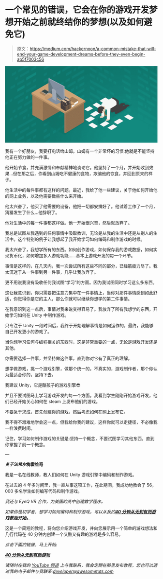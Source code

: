 # 一个常见的错误，它会在你的游戏开发梦想开始之前就终结你的梦想(以及如何避免它)

> 原文：<https://medium.com/hackernoon/a-common-mistake-that-will-end-your-game-development-dreams-before-they-even-begin-ab5f7003c56>

![](img/2c83ef91e02a3584d22825bfc7208cee.png)

我有一个好朋友，我要打电话给山姆。山姆有一个非常坏的习惯:他就是不能坚持他正在努力做的一件事。

他开始节食，并充满激情和奉献精神地谈论它。他坚持了一个月，并开始收到效果…但在那之后，你看到山姆吃不健康的食物，欺骗他的饮食，并回到原来的样子。

他生活中的每件事都有这样的问题。最近，我给了他一些建议，关于他如何开始他的网上业务，以及他需要做些什么来开始。

他太兴奋了，他买了他需要的设备，他把一切都安排好了。他试着工作了一个月，猜猜发生了什么…他辞职了。

他对生活中的每一件事都这样做。他一开始很兴奋，然后就放弃了。

我总是试图从我遇到的任何事情中吸取教训，无论是从我的生活中还是从别人的生活中。这个特别的例子让我想起了我开始学习如何编码和制作游戏的时候。

我太兴奋了，我想学所有的东西。如何创作游戏，如何保存我的游戏数据，如何实现货币化，如何增加多人游戏功能……基本上游戏开发的每一个环节。

事情是这样的，在几天内，我一次尝试所有这些不同的部分，已经筋疲力尽了。我太沉迷于从一件事到另一件事，几乎让我放弃了。

更不用说我没有吸收任何我试图“学习”的方面。因为我试图同时学习这么多东西。

这让我意识到，你只需要把注意力集中在一件事情上，当你对那件事情感到如此舒适，你觉得你是它的主人，那么你就可以继续你想学的第二件事情。

在我意识到这一点后，事情对我来说变得容易了。我放弃了所有我想学的东西，开始学习如何在 Unity 中制作游戏。

只专注于 Unity 一段时间后，我终于开始理解事情是如何运作的，最终，我能够自己开发更小的游戏了。

当你想学习任何与编程相关的东西时，这是非常重要的一点，无论是游戏开发还是其他。

你需要选择一件事，并坚持做这件事，直到你对它有了真正的理解。

想学做游戏，挑一个游戏引擎，做那个统一的，不真实的，游戏制作者，那个你认为最适合你的，坚持下去。

我建议 Unity，它是酷孩子的游戏引擎😎

并且不要试图马上学习游戏开发的每一个方面。我看到学生刚刚开始游戏开发，他们已经开始关心如何在 steam 上发布他们的游戏。

不要急于求成，首先创建你的游戏，然后考虑如何在网上发布它。

我不得不艰难地学会这一点，但我给你我的建议，这样你就可以走捷径，不必像我一样浪费时间。

记住，学习如何制作游戏的关键是:坚持一个概念，不要试图学习其他东西，直到你掌握了前一个概念。

**—**

***关于法希尔*梅霍维奇**

我是一名在线教师，教人们如何在 Unity 游戏引擎中编码和制作游戏。

在过去的 4 年多时间里，我一直从事这项工作，在此期间，我成功地教会了 56，000 多名学生如何编写代码和制作游戏。

*我还与 EyeQ VR 合作，为美国的高中创建教学程序。*

*如果你是初学者，想学习如何编码和制作游戏，可以从我的*[***40 分钟从无到有到游戏教程开始。***](https://www.awesometuts.com/from-scratch-to-game-m)

这是一个简短的教程，将向您介绍游戏开发，并向您展示用一个简单的游戏想法和几行代码在 40 分钟内创建一个又酷又有趣的游戏是多么容易。

*点击下面的链接，马上开始:*

[***40 分钟从无到有到游戏***](https://www.awesometuts.com/from-scratch-to-game-m)

*请随时在我的* [*YouTube 频道*](https://www.youtube.com/c/AwesomeTuts/noodlemx?sub_confirmation=1) *上与我联系，我会定期在那里发布教程，您也可以通过我的电子邮件与我联系:*[*developer@awesometuts.com*](http://developer@awesometuts.com)